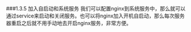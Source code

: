 ###1.3.5 加入自启动和系统服务
我们可以配置nginx到系统服务中，那么就可以通过service来启动和关闭服务。也可以将nginx加入开机自启动，那么每次服务器重启之后就不用手动地去开启nginx服务，非常方便。

